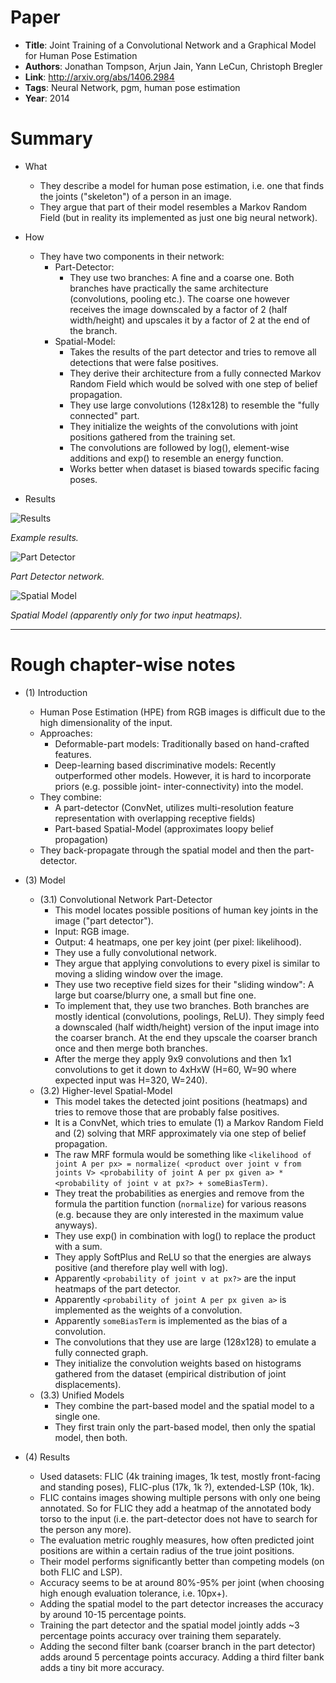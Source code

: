 # Paper

* **Title**: Joint Training of a Convolutional Network and a Graphical Model for Human Pose Estimation
* **Authors**: Jonathan Tompson, Arjun Jain, Yann LeCun, Christoph Bregler
* **Link**: http://arxiv.org/abs/1406.2984
* **Tags**: Neural Network, pgm, human pose estimation
* **Year**: 2014

# Summary

* What
  * They describe a model for human pose estimation, i.e. one that finds the joints ("skeleton") of a person in an image.
  * They argue that part of their model resembles a Markov Random Field (but in reality its implemented as just one big neural network).

* How
  * They have two components in their network:
    * Part-Detector:
      * They use two branches: A fine and a coarse one. Both branches have practically the same architecture (convolutions, pooling etc.). The coarse one however receives the image downscaled by a factor of 2 (half width/height) and upscales it by a factor of 2 at the end of the branch.
    * Spatial-Model:
      * Takes the results of the part detector and tries to remove all detections that were false positives.
      * They derive their architecture from a fully connected Markov Random Field which would be solved with one step of belief propagation.
      * They use large convolutions (128x128) to resemble the "fully connected" part.
      * They initialize the weights of the convolutions with joint positions gathered from the training set.
      * The convolutions are followed by log(), element-wise additions and exp() to resemble an energy function.
      * Works better when dataset is biased towards specific facing poses.

* Results

![Results](images/Joint_Training_of_a_ConvNet_and_a_PGM_for_HPE__results.png?raw=true "Results")

*Example results.*

![Part Detector](images/Joint_Training_of_a_ConvNet_and_a_PGM_for_HPE__part_detector.png?raw=true "Part Detector")

*Part Detector network.*

![Spatial Model](images/Joint_Training_of_a_ConvNet_and_a_PGM_for_HPE__spatial_model.png?raw=true "Spatial Model")

*Spatial Model (apparently only for two input heatmaps).*

-------------------------

# Rough chapter-wise notes

* (1) Introduction
  * Human Pose Estimation (HPE) from RGB images is difficult due to the high dimensionality of the input.
  * Approaches:
    * Deformable-part models: Traditionally based on hand-crafted features.
    * Deep-learning based discriminative models: Recently outperformed other models. However, it is hard to incorporate priors (e.g. possible joint- inter-connectivity) into the model.
  * They combine:
    * A part-detector (ConvNet, utilizes multi-resolution feature representation with overlapping receptive fields)
    * Part-based Spatial-Model (approximates loopy belief propagation)
  * They back-propagate through the spatial model and then the part-detector.

* (3) Model
  * (3.1) Convolutional Network Part-Detector
    * This model locates possible positions of human key joints in the image ("part detector").
    * Input: RGB image.
    * Output: 4 heatmaps, one per key joint (per pixel: likelihood).
    * They use a fully convolutional network.
    * They argue that applying convolutions to every pixel is similar to moving a sliding window over the image.
    * They use two receptive field sizes for their "sliding window": A large but coarse/blurry one, a small but fine one.
    * To implement that, they use two branches. Both branches are mostly identical (convolutions, poolings, ReLU). They simply feed a downscaled (half width/height) version of the input image into the coarser branch. At the end they upscale the coarser branch once and then merge both branches.
    * After the merge they apply 9x9 convolutions and then 1x1 convolutions to get it down to 4xHxW (H=60, W=90 where expected input was H=320, W=240).
  * (3.2) Higher-level Spatial-Model
    * This model takes the detected joint positions (heatmaps) and tries to remove those that are probably false positives.
    * It is a ConvNet, which tries to emulate (1) a Markov Random Field and (2) solving that MRF approximately via one step of belief propagation.
    * The raw MRF formula would be something like `<likelihood of joint A per px> = normalize( <product over joint v from joints V> <probability of joint A per px given a> * <probability of joint v at px?> + someBiasTerm)`.
    * They treat the probabilities as energies and remove from the formula the partition function (`normalize`) for various reasons (e.g. because they are only interested in the maximum value anyways).
    * They use exp() in combination with log() to replace the product with a sum.
    * They apply SoftPlus and ReLU so that the energies are always positive (and therefore play well with log).
    * Apparently `<probability of joint v at px?>` are the input heatmaps of the part detector.
    * Apparently `<probability of joint A per px given a>` is implemented as the weights of a convolution.
    * Apparently `someBiasTerm` is implemented as the bias of a convolution.
    * The convolutions that they use are large (128x128) to emulate a fully connected graph.
    * They initialize the convolution weights based on histograms gathered from the dataset (empirical distribution of joint displacements).
  * (3.3) Unified Models
    * They combine the part-based model and the spatial model to a single one.
    * They first train only the part-based model, then only the spatial model, then both.

* (4) Results
  * Used datasets: FLIC (4k training images, 1k test, mostly front-facing and standing poses), FLIC-plus (17k, 1k ?), extended-LSP (10k, 1k).
  * FLIC contains images showing multiple persons with only one being annotated. So for FLIC they add a heatmap of the annotated body torso to the input (i.e. the part-detector does not have to search for the person any more).
  * The evaluation metric roughly measures, how often predicted joint positions are within a certain radius of the true joint positions.
  * Their model performs significantly better than competing models (on both FLIC and LSP).
  * Accuracy seems to be at around 80%-95% per joint (when choosing high enough evaluation tolerance, i.e. 10px+).
  * Adding the spatial model to the part detector increases the accuracy by around 10-15 percentage points.
  * Training the part detector and the spatial model jointly adds ~3 percentage points accuracy over training them separately.
  * Adding the second filter bank (coarser branch in the part detector) adds around 5 percentage points accuracy. Adding a third filter bank adds a tiny bit more accuracy.
